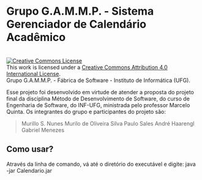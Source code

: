# Grupo G.A.M.M.P. - Sistema Gerenciador de Calendário Acadêmico

<br />
<a rel="license" href="http://creativecommons.org/licenses/by/4.0/"><img alt="Creative Commons License" style="border-width:0" src="https://i.creativecommons.org/l/by/4.0/88x31.png" /></a><br />This work is licensed under a <a rel="license" href="http://creativecommons.org/licenses/by/4.0/">Creative Commons Attribution 4.0 International License</a>. 
<br />Grupo G.A.M.M.P. - Fábrica de Software - Instituto de Informática (UFG).

Esse projeto foi desenvolvido em virtude de atender a proposta do projeto final da disciplina Método de Desenvolvimento de Software, do curso de Engenharia de Software, do INF-UFG, ministrada pelo professor Marcelo Quinta. Os integrantes do grupo e participantes do projeto são:

> Murillo S. Nunes
> Murilo de Oliveira Silva
> Paulo Sales
> André Haarengl
> Gabriel Menezes

## Como usar?

Através da linha de comando, vá até o diretório do executável e digite: java -jar Calendario.jar
